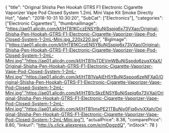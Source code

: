 {
	"title": "Original Shisha Pen Hookah GTRS F1 Electronic Cigarette Vaporizer Vape Pod Closed System 1.2mL Mini Vape Kit Smoke Directly Hot",
	"date": "2018-10-31 10:30:20",
	"SubCat": ["Electronics"],
	"categories": ["Electronic Cigarettes"],
	"thumbnailImage": "https://ae01.alicdn.com/kf/HTB1KCczENSYBuNjSspjq6x73VXao/Original-Shisha-Pen-Hookah-GTRS-F1-Electronic-Cigarette-Vaporizer-Vape-Pod-Closed-System-1-2mL-Mini.jpg_220x220.jpg",
	"BigImage": ["https://ae01.alicdn.com/kf/HTB1KCczENSYBuNjSspjq6x73VXao/Original-Shisha-Pen-Hookah-GTRS-F1-Electronic-Cigarette-Vaporizer-Vape-Pod-Closed-System-1-2mL-Mini.jpg","https://ae01.alicdn.com/kf/HTB1IsTDEVmWBuNjSspdq6zugXXaX/Original-Shisha-Pen-Hookah-GTRS-F1-Electronic-Cigarette-Vaporizer-Vape-Pod-Closed-System-1-2mL-Mini.jpg","https://ae01.alicdn.com/kf/HTB1VaAiEH5YBuNjSspoq6zeNFXa0/Original-Shisha-Pen-Hookah-GTRS-F1-Electronic-Cigarette-Vaporizer-Vape-Pod-Closed-System-1-2mL-Mini.jpg","https://ae01.alicdn.com/kf/HTB1cSkzENSYBuNjSspjq6x73VXal/Original-Shisha-Pen-Hookah-GTRS-F1-Electronic-Cigarette-Vaporizer-Vape-Pod-Closed-System-1-2mL-Mini.jpg","https://ae01.alicdn.com/kf/HTB1jmxPE21TBuNjy0Fjq6yjyXXah/Original-Shisha-Pen-Hookah-GTRS-F1-Electronic-Cigarette-Vaporizer-Vape-Pod-Closed-System-1-2mL-Mini.jpg"],
	"actualPrice": 8.36,
	"comparePrice": 8.80,
	"linkurl": "http://s.click.aliexpress.com/e/mDpgzdQ",
	"inStock": 78
}
